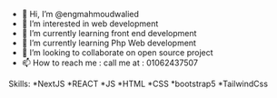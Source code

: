 - 👋 Hi, I’m @engmahmoudwalied
- 👀 I’m interested in web development
- 🌱 I’m currently learning front end development
- 🌱 I’m currently learning Php Web development
- 💞️ I’m looking to collaborate on open source project 
- 📫 How to reach me : call me at : 01062437507
  
Skills: 
*NextJS 
*REACT 
*JS 
*HTML 
*CSS 
*bootstrap5 
*TailwindCss
<!---
engmahmoudwalied/engmahmoudwalied is a ✨ special ✨ repository because its `README.md` (this file) appears on your GitHub profile.
You can click the Preview link to take a look at your changes.
--->
